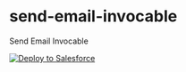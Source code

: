 # send-email-invocable
Send Email Invocable

<a href="https://githubsfdeploy.herokuapp.com?owner=VerticAU&repo=send-email-invocable/src" target="_blank">
  <img alt="Deploy to Salesforce"
       src="https://raw.githubusercontent.com/afawcett/githubsfdeploy/master/deploy.png">
</a>
